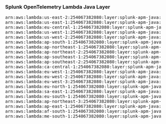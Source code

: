 <h3>Splunk OpenTelemetry Lambda Java Layer</h3>

<pre>
arn:aws:lambda:us-east-2:254067382080:layer:splunk-apm-java:313
arn:aws:lambda:us-east-1:254067382080:layer:splunk-apm-java:21
arn:aws:lambda:eu-central-1:254067382080:layer:splunk-apm-java:21
arn:aws:lambda:us-west-1:254067382080:layer:splunk-apm-java:21
arn:aws:lambda:us-west-2:254067382080:layer:splunk-apm-java:21
arn:aws:lambda:ap-south-1:254067382080:layer:splunk-apm-java:21
arn:aws:lambda:ap-northeast-1:254067382080:layer:splunk-apm-java:21
arn:aws:lambda:ap-northeast-2:254067382080:layer:splunk-apm-java:21
arn:aws:lambda:ap-southeast-1:254067382080:layer:splunk-apm-java:21
arn:aws:lambda:ap-southeast-2:254067382080:layer:splunk-apm-java:21
arn:aws:lambda:ca-central-1:254067382080:layer:splunk-apm-java:21
arn:aws:lambda:eu-west-1:254067382080:layer:splunk-apm-java:21
arn:aws:lambda:eu-west-2:254067382080:layer:splunk-apm-java:21
arn:aws:lambda:eu-west-3:254067382080:layer:splunk-apm-java:21
arn:aws:lambda:eu-north-1:254067382080:layer:splunk-apm-java:21
arn:aws:lambda:sa-east-1:254067382080:layer:splunk-apm-java:21
arn:aws:lambda:eu-south-1:254067382080:layer:splunk-apm-java:21
arn:aws:lambda:ap-northeast-3:254067382080:layer:splunk-apm-java:21
arn:aws:lambda:ap-east-1:254067382080:layer:splunk-apm-java:21
arn:aws:lambda:af-south-1:254067382080:layer:splunk-apm-java:21
arn:aws:lambda:me-south-1:254067382080:layer:splunk-apm-java:21
</pre>
